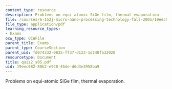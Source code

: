 ```yaml
---
content_type: resource
description: Problems on equi-atomic SiGe film, thermal evaporation.
file: /courses/6-152j-micro-nano-processing-technology-fall-2005/19eec08280b2e94845ded6d3e3958ba9_quiz2_s05.pdf
file_type: application/pdf
learning_resource_types:
- Exams
ocw_type: OCWFile
parent_title: Exams
parent_type: CourseSection
parent_uid: fd074332-0825-ff37-d123-1d240fb32020
resourcetype: Document
title: quiz2_s05.pdf
uid: 19eec082-80b2-e948-45de-d6d3e3958ba9
---
```

Problems on equi-atomic SiGe film, thermal evaporation.

